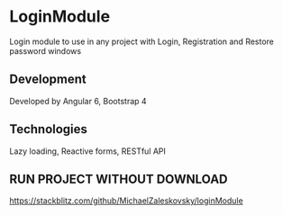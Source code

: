 # LoginModule

Login module to use in any project with Login, Registration and Restore password windows

## Development 

Developed by Angular 6, Bootstrap 4

## Technologies

Lazy loading, Reactive forms, RESTful API

## RUN PROJECT WITHOUT DOWNLOAD

https://stackblitz.com/github/MichaelZaleskovsky/loginModule

